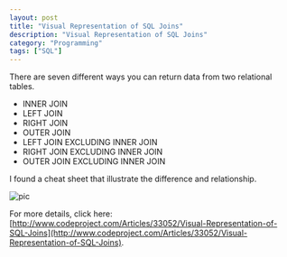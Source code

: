 ```yaml
---
layout: post
title: "Visual Representation of SQL Joins"
description: "Visual Representation of SQL Joins"
category: "Programming"
tags: ["SQL"]
---
```


There are seven different ways you can return data from two relational tables.

- INNER JOIN
- LEFT JOIN
- RIGHT JOIN
- OUTER JOIN
- LEFT JOIN EXCLUDING INNER JOIN
- RIGHT JOIN EXCLUDING INNER JOIN
- OUTER JOIN EXCLUDING INNER JOIN

I found a cheat sheet that illustrate the difference and relationship.

![pic](http://www.codeproject.com/KB/database/Visual_SQL_Joins/Visual_SQL_JOINS_orig.jpg)

For more details, click here: [http://www.codeproject.com/Articles/33052/Visual-Representation-of-SQL-Joins](http://www.codeproject.com/Articles/33052/Visual-Representation-of-SQL-Joins).